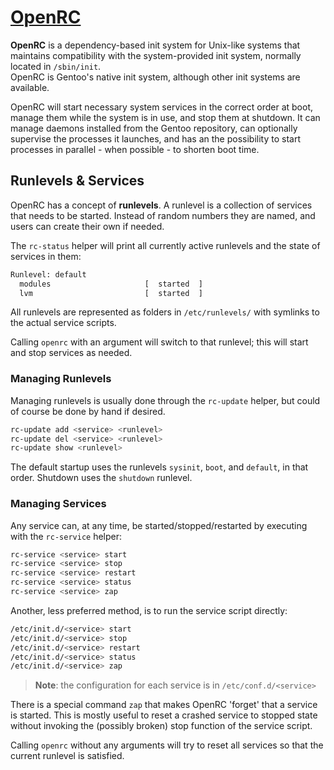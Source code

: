 # [OpenRC](https://github.com/OpenRC/openrc/blob/master/user-guide.md)

**OpenRC** is a dependency-based init system for Unix-like systems that maintains compatibility with the system-provided init system, normally located in `/sbin/init`.  
OpenRC is Gentoo's native init system, although other init systems are available.

OpenRC will start necessary system services in the correct order at boot, manage them while the system is in use, and stop them at shutdown. It can manage daemons installed from the Gentoo repository, can optionally supervise the processes it launches, and has an the possibility to start processes in parallel - when possible - to shorten boot time.

## Runlevels & Services

OpenRC has a concept of **runlevels**. A runlevel is a collection of services that needs to be started. Instead of random numbers they are named, and users can create their own if needed.

The `rc-status` helper will print all currently active runlevels and the state of services in them:

```sh
Runlevel: default
  modules                     [  started  ]
  lvm                         [  started  ]
```

All runlevels are represented as folders in `/etc/runlevels/` with symlinks to the actual service scripts.

Calling `openrc` with an argument will switch to that runlevel; this will start and stop services as needed.

### Managing Runlevels

Managing runlevels is usually done through the `rc-update` helper, but could of course be done by hand if desired.

```sh
rc-update add <service> <runlevel>
rc-update del <service> <runlevel>
rc-update show <runlevel>
```

The default startup uses the runlevels `sysinit`, `boot`, and `default`, in that order. Shutdown uses the `shutdown` runlevel.

### Managing Services

Any service can, at any time, be started/stopped/restarted by executing with the `rc-service` helper:

```sh
rc-service <service> start
rc-service <service> stop
rc-service <service> restart
rc-service <service> status
rc-service <service> zap
```

Another, less preferred method, is to run the service script directly:

```sh
/etc/init.d/<service> start
/etc/init.d/<service> stop
/etc/init.d/<service> restart
/etc/init.d/<service> status
/etc/init.d/<service> zap
```

> **Note**: the configuration for each service is in `/etc/conf.d/<service>`

There is a special command `zap` that makes OpenRC 'forget' that a service is started. This is mostly useful to reset a crashed service to stopped state without invoking the (possibly broken) stop function of the service script.

Calling `openrc` without any arguments will try to reset all services so that the current runlevel is satisfied.
